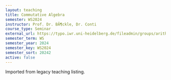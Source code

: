 ```yaml
---
layout: teaching
title: Commutative Algebra
semester: WS2024
instructor: Prof. Dr. BÃ¶ckle, Dr. Conti
course_type: Seminar
external_url: https://typo.iwr.uni-heidelberg.de/fileadmin/groups/arithgeo/comm_alg_announcement.pdf
semester_term: WS
semester_year: 2024
semester_key: WS2024
semester_sort: 20242
active: false
---
```

Imported from legacy teaching listing.
